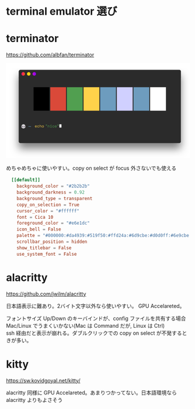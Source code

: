 terminal emulator 選び
=====


# terminator

https://github.com/albfan/terminator

![img](https://raw.githubusercontent.com/EliverLara/terminator-themes/af6ec7a1a72963d301dfd0e71b338d8cb1e2e473/images/Broadcast.png)

めちゃめちゃに使いやすい。copy on select が focus 外さないでも使える


```conf
  [[default]]
    background_color = "#2b2b2b"
    background_darkness = 0.92
    background_type = transparent
    copy_on_selection = True
    cursor_color = "#ffffff"
    font = Cica 10
    foreground_color = "#e6e1dc"
    icon_bell = False
    palette = "#000000:#da4939:#519f50:#ffd24a:#6d9cbe:#d0d0ff:#6e9cbe:#ffffff:#555753:#ff7b6b:#83d182:#ffff7c:#9fcef0:#ffffff:#a0cef0:#ffffff"
    scrollbar_position = hidden
    show_titlebar = False
    use_system_font = False
```

# alacritty

https://github.com/jwilm/alacritty

日本語表示に難あり。2バイト文字以外なら使いやすい。
GPU Accelareted。

フォントサイズ Up/Down のキーバインドが、config ファイルを共有する場合 Mac/Linux でうまくいかない(Mac は Command だが, Linux は Ctrl)
</br>
ssh 経由だと表示が崩れる。ダブルクリックでの copy on select が不発するときが多い。

# kitty

https://sw.kovidgoyal.net/kitty/

alacritty 同様に GPU Accelareted。あまりつかってない。日本語環境なら alacritty よりもよさそう


